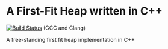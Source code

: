 # A First-Fit Heap written in C++

[![Build Status](https://travis-ci.org/tpressure/first-fit-heap.svg?branch=master)](https://travis-ci.org/tpressure/first-fit-heap) (GCC and Clang)


A free-standing first fit heap implementation in C++

